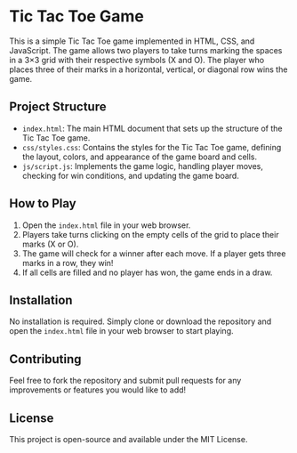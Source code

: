 # Tic Tac Toe Game

This is a simple Tic Tac Toe game implemented in HTML, CSS, and JavaScript. The game allows two players to take turns marking the spaces in a 3×3 grid with their respective symbols (X and O). The player who places three of their marks in a horizontal, vertical, or diagonal row wins the game.

## Project Structure

- `index.html`: The main HTML document that sets up the structure of the Tic Tac Toe game.
- `css/styles.css`: Contains the styles for the Tic Tac Toe game, defining the layout, colors, and appearance of the game board and cells.
- `js/script.js`: Implements the game logic, handling player moves, checking for win conditions, and updating the game board.

## How to Play

1. Open the `index.html` file in your web browser.
2. Players take turns clicking on the empty cells of the grid to place their marks (X or O).
3. The game will check for a winner after each move. If a player gets three marks in a row, they win!
4. If all cells are filled and no player has won, the game ends in a draw.

## Installation

No installation is required. Simply clone or download the repository and open the `index.html` file in your web browser to start playing.

## Contributing

Feel free to fork the repository and submit pull requests for any improvements or features you would like to add!

## License

This project is open-source and available under the MIT License.